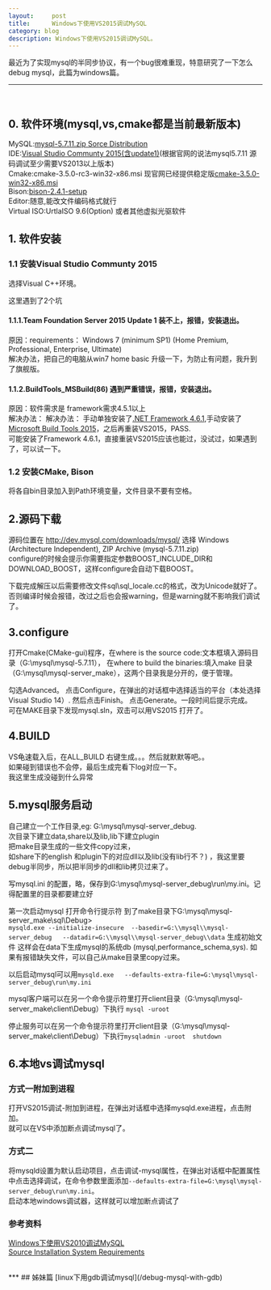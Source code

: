```yaml
---
layout:     post
title:      Windows下使用VS2015调试MySQL
category: blog
description: Windows下使用VS2015调试MySQL。
---
```


最近为了实现mysql的半同步协议，有一个bug很难重现，特意研究了一下怎么debug mysql，此篇为windows篇。
***
<br />



## 0. 软件环境(mysql,vs,cmake都是当前最新版本)
MySQL:[mysql-5.7.11.zip Sorce Distribution](http://dev.mysql.com/downloads/mysql/)   
IDE:[Visual Studio Communty 2015(含update1)](https://www.visualstudio.com/zh-cn/products/visual-studio-community-vs.aspx)(根据官网的说法mysql5.7.11 源码调试至少需要VS2013以上版本)  
Cmake:cmake-3.5.0-rc3-win32-x86.msi 现官网已经提供稳定版[cmake-3.5.0-win32-x86.msi](https://cmake.org/files/v3.5/cmake-3.5.0-win32-x86.msi)  
Bison:[bison-2.4.1-setup](http://gnuwin32.sourceforge.net/packages/bison.htm)   
Editor:随意,能改文件编码格式就行  
Virtual ISO:UrtlaISO 9.6(Option) 或者其他虚拟光驱软件



## 1. 软件安装

### 1.1 安装Visual Studio Communty 2015

选择Visual C++环境。

这里遇到了2个坑
#### 1.1.1.Team Foundation Server 2015 Update 1 装不上，报错，安装退出。
原因：requirements： Windows 7 (minimum SP1) (Home Premium, Professional, Enterprise, Ultimate)   
解决办法，把自己的电脑从win7 home basic 升级一下，为防止有问题，我升到了旗舰版。
#### 1.1.2.BuildTools_MSBuild(86) 遇到严重错误，报错，安装退出。
原因：软件需求是 framework需求4.5.1以上  
解决办法： 解决办法： 手动单独安装了[.NET Framework 4.6.1](https://www.microsoft.com/zh-CN/download/details.aspx?id=49978),手动安装了[Microsoft Build Tools 2015](https://www.microsoft.com/zh-cn/download/details.aspx?id=48159)，之后再重装VS2015，PASS.  
可能安装了Framework 4.6.1，直接重装VS2015应该也能过，没试过，如果遇到了，可以试一下。

### 1.2 安装CMake, Bison
将各自bin目录加入到Path环境变量，文件目录不要有空格。


## 2.源码下载
 源码位置在 http://dev.mysql.com/downloads/mysql/
选择  Windows (Architecture Independent), ZIP Archive (mysql-5.7.11.zip)  
 configure的时候会提示你需要指定参数BOOST_INCLUDE_DIR和DOWNLOAD_BOOST，这样configure会自动下载BOOST。
 
 下载完成解压以后需要修改文件sql\sql_locale.cc的格式，改为Unicode就好了。
 否则编译时候会报错，改过之后也会报warning，但是warning就不影响我们调试了。
 
## 3.configure 
 打开Cmake(CMake-gui)程序，在where is the source code:文本框填入源码目录（G:\mysql\mysql-5.7.11），
 在where to build the binaries:填入make 目录（G:\mysql\mysql-server_make），这两个目录我是分开的，便于管理。
 
 勾选Advanced。
 点击Configure，在弹出的对话框中选择适当的平台（本处选择Visual Studio 14）.  然后点击Finish。
 点击Generate。一段时间后提示完成。  
可在MAKE目录下发现mysql.sln，双击可以用VS2015 打开了。

## 4.BUILD
VS龟速载入后，在ALL_BUILD 右键生成。。。然后就默默等吧。。  
如果碰到错误也不会停，最后生成完看下log对应一下。  
我这里生成没碰到什么异常

## 5.mysql服务启动
自己建立一个工作目录,eg: G:\mysql\mysql-server_debug.  
次目录下建立data,share以及lib,lib下建立plugin  
把make目录生成的一些文件copy过来，  
如share下的english 和plugin下的对应dll以及lib(没有lib行不？) ，我这里要debug半同步，所以把半同步的dll和lib拷贝过来了。  

写mysql.ini 的配置，略，保存到G:\mysql\mysql-server_debug\run\my.ini。记得配置里的目录都要建立好  

第一次启动mysql
打开命令行提示符
到了make目录下G:\mysql\mysql-server_make\sql\Debug>   
```mysqld.exe --initialize-insecure  --basedir=G:\\mysql\\mysql-server_debug   --datadir=G:\\mysql\\mysql-server_debug\\data``` 生成初始文件
这样会在data下生成mysql的系统db (mysql,performance_schema,sys).
如果有报错缺失文件，可以自己从make目录里copy过来。

以后启动mysql可以用```mysqld.exe   --defaults-extra-file=G:\mysql\mysql-server_debug\run\my.ini``` 

mysql客户端可以在另一个命令提示符里打开client目录（G:\mysql\mysql-server_make\client\Debug）下执行 ```mysql -uroot```  

停止服务可以在另一个命令提示符里打开client目录（G:\mysql\mysql-server_make\client\Debug）下执行```mysqladmin -uroot  shutdown```

## 6.本地vs调试mysql
### 方式一附加到进程
打开VS2015调试-附加到进程，在弹出对话框中选择mysqld.exe进程，点击附加。  
就可以在VS中添加断点调试mysql了。
 
### 方式二 
将mysqld设置为默认启动项目，点击调试-mysql属性，在弹出对话框中配置属性中点击选择调试，在命令参数里面添加```--defaults-extra-file=G:\mysql\mysql-server_debug\run\my.ini```。  
启动本地windows调试器，这样就可以增加断点调试了
  
 


### 参考资料
[Windows下使用VS2010调试MySQL](http://www.omgdba.com/debugging-mysql-on-windows-using-vs2010.html)  
[Source Installation System Requirements](http://dev.mysql.com/doc/refman/5.7/en/source-installation.html)

 <br /> 
***     
## 姊妹篇
 [linux下用gdb调试mysql](/debug-mysql-with-gdb) 
 


 